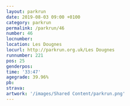 ```yaml
---
layout: parkrun
date: 2019-08-03 09:00 +0100
category: parkrun
permalink: /parkrun/46
number: 46
locnumber: 
location: Les Dougnes
locurl: http://parkrun.org.uk/Les Dougnes
runnumber: 221
pos: 25
genderpos: 
time: '33:47'
agegrade: 39.96%
pb: 
strava: 
artwork: '/images/Shared Content/parkrun.png'
---
```

